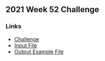 ## 2021 Week 52 Challenge
### Links
 - [Challenge](https://preppindata.blogspot.com/2021/12/2021-week-52-departmental-december.html)
 - [Input File](https://docs.google.com/spreadsheets/d/1Zsg5u-yNg2wevhfwFDUdRP7AuOaadUBu/edit#gid=840191539)
 - [Output Example File](https://drive.google.com/file/d/1Djk4PyvG_7Nn1RPgY7p6H2YHkQJAxi6w/view)